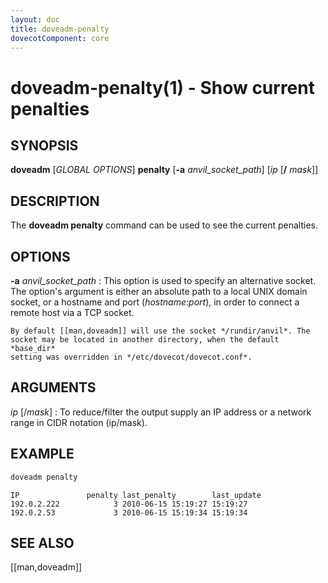 ```yaml
---
layout: doc
title: doveadm-penalty
dovecotComponent: core
---
```


# doveadm-penalty(1) - Show current penalties

## SYNOPSIS

**doveadm** [*GLOBAL OPTIONS*] **penalty**
  [**-a** *anvil_socket_path*]
  [*ip* [**/** *mask*]]

## DESCRIPTION

The **doveadm penalty** command can be used to see the current
penalties.

<!-- todo:: (Extend me!/explain it) -->

<!-- @include: global-options.inc -->

## OPTIONS

**-a** *anvil_socket_path*
:   This option is used to specify an alternative socket. The option's
    argument is either an absolute path to a local UNIX domain socket, or
    a hostname and port (*hostname*:*port*), in order to connect a remote
    host via a TCP socket.

    By default [[man,doveadm]] will use the socket */rundir/anvil*. The
    socket may be located in another directory, when the default *base_dir*
    setting was overridden in */etc/dovecot/dovecot.conf*.

## ARGUMENTS

*ip* [/*mask*]
:   To reduce/filter the output supply an IP address or a network range
    in CIDR notation (ip/mask).

## EXAMPLE

```sh
doveadm penalty
```
```
IP               penalty last_penalty        last_update
192.0.2.222            3 2010-06-15 15:19:27 15:19:27
192.0.2.53             3 2010-06-15 15:19:34 15:19:34
```

<!-- @include: reporting-bugs.inc -->

## SEE ALSO

[[man,doveadm]]
